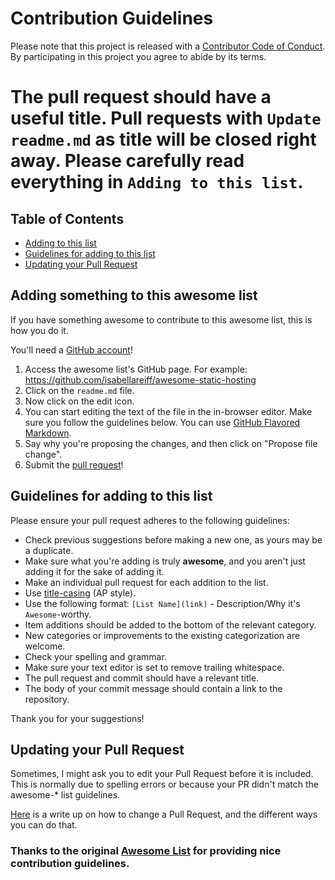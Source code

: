 # Contribution Guidelines

Please note that this project is released with a [Contributor Code of Conduct](code-of-conduct.md). By participating in this project you agree to abide by its terms.

# The pull request should have a useful title. Pull requests with `Update readme.md` as title will be closed right away. Please carefully read everything in `Adding to this list`.

## Table of Contents

- [Adding to this list](#adding-something-to-this-awesome-list)
- [Guidelines for adding to this list](#guidelines-for-adding-to-this-list)
- [Updating your Pull Request](#updating-your-pull-request)

## Adding something to this awesome list

If you have something awesome to contribute to this awesome list, this is how you do it.

You'll need a [GitHub account](https://github.com/join)!

1. Access the awesome list's GitHub page. For example: https://github.com/isabellareiff/awesome-static-hosting
2. Click on the `readme.md` file.
3. Now click on the edit icon.
4. You can start editing the text of the file in the in-browser editor. Make sure you follow the guidelines below. You can use [GitHub Flavored Markdown](https://help.github.com/articles/github-flavored-markdown/).
5. Say why you're proposing the changes, and then click on "Propose file change".
6. Submit the [pull request](https://help.github.com/articles/using-pull-requests/)!

## Guidelines for adding to this list

Please ensure your pull request adheres to the following guidelines:

- Check previous suggestions before making a new one, as yours may be a duplicate.
- Make sure what you're adding is truly **awesome**, and you aren't just adding it for the sake of adding it. 
- Make an individual pull request for each addition to the list.
- Use [title-casing](http://titlecapitalization.com) (AP style).
- Use the following format: `[List Name](link)` - Description/Why it's `Awesome`-worthy.
- Item additions should be added to the bottom of the relevant category.
- New categories or improvements to the existing categorization are welcome.
- Check your spelling and grammar.
- Make sure your text editor is set to remove trailing whitespace.
- The pull request and commit should have a relevant title.
- The body of your commit message should contain a link to the repository.

Thank you for your suggestions!

## Updating your Pull Request

Sometimes, I might ask you to edit your Pull Request before it is included. This is normally due to spelling errors or because your PR didn't match the awesome-* list guidelines.

[Here](https://github.com/RichardLitt/knowledge/blob/master/github/amending-a-commit-guide.md) is a write up on how to change a Pull Request, and the different ways you can do that.

### Thanks to the original [Awesome List](https://github.com/agarrharr/) for providing nice contribution guidelines.
